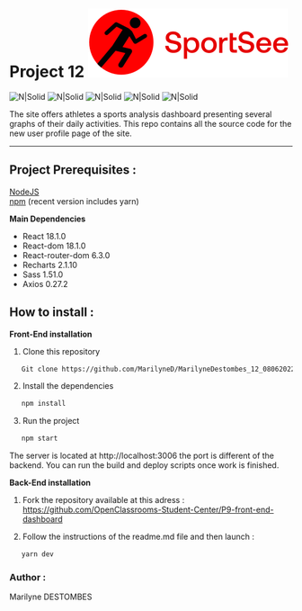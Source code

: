# Project 12 ![SportSee](/sportsee-front/public/img/logo.svg)

![N|Solid](https://badgen.net/badge/React/18.1.0/blue?icon=react) ![N|Solid](https://badgen.net/badge/npm/8.11.0/red?icon=react) ![N|Solid](https://badgen.net/badge/Sass/1.51.0/pink?icon=react) ![N|Solid](https://badgen.net/badge/Recharts/2.1.10/green?icon=react) ![N|Solid](https://badgen.net/badge/Axios/0.27.2/purple?icon=react)

The site offers athletes a sports analysis dashboard presenting several graphs of their daily activities.
This repo contains all the source code for the new user profile page of the site.

---

## Project Prerequisites :

[NodeJS](https://nodejs.org/en/)  
[npm](https://www.npmjs.com/) (recent version includes yarn)

**Main Dependencies**

- React 18.1.0
- React-dom 18.1.0
- React-router-dom 6.3.0
- Recharts 2.1.10
- Sass 1.51.0
- Axios 0.27.2

## How to install :

**Front-End installation**

1. Clone this repository

```sh
   Git clone https://github.com/MarilyneD/MarilyneDestombes_12_08062022.git
```

2. Install the dependencies

```sh
   npm install
```

3. Run the project

```sh
   npm start
```

The server is located at http://localhost:3006 the port is different of the backend.
You can run the build and deploy scripts once work is finished.

**Back-End installation**

1. Fork the repository available at this adress :
   https://github.com/OpenClassrooms-Student-Center/P9-front-end-dashboard

2. Follow the instructions of the readme.md file and then launch :

```sh
   yarn dev
```

### Author :

Marilyne DESTOMBES

